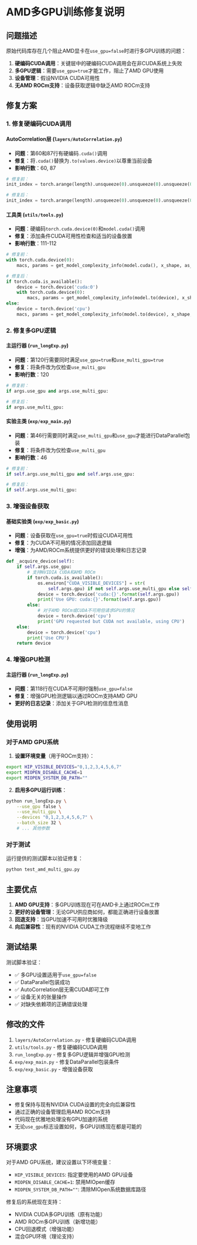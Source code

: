 # AMD多GPU训练修复说明

## 问题描述

原始代码库存在几个阻止AMD显卡在`use_gpu=false`时进行多GPU训练的问题：

1. **硬编码CUDA调用**：关键层中的硬编码CUDA调用会在非CUDA系统上失败
2. **多GPU逻辑**：需要`use_gpu=true`才能工作，阻止了AMD GPU使用
3. **设备管理**：假设NVIDIA CUDA可用性
4. **无AMD ROCm支持**：设备获取逻辑中缺乏AMD ROCm支持

## 修复方案

### 1. 修复硬编码CUDA调用

#### AutoCorrelation层 (`layers/AutoCorrelation.py`)
- **问题**：第60和87行有硬编码`.cuda()`调用
- **修复**：将`.cuda()`替换为`.to(values.device)`以尊重当前设备
- **影响行数**：60, 87

```python
# 修复前：
init_index = torch.arange(length).unsqueeze(0).unsqueeze(0).unsqueeze(0).repeat(batch, head, channel, 1).cuda()

# 修复后：
init_index = torch.arange(length).unsqueeze(0).unsqueeze(0).unsqueeze(0).repeat(batch, head, channel, 1).to(values.device)
```

#### 工具类 (`utils/tools.py`)
- **问题**：硬编码`torch.cuda.device(0)`和`model.cuda()`调用
- **修复**：添加条件CUDA可用性检查和适当的设备放置
- **影响行数**：111-112

```python
# 修复前：
with torch.cuda.device(0):
    macs, params = get_model_complexity_info(model.cuda(), x_shape, as_strings=True, print_per_layer_stat=True)

# 修复后：
if torch.cuda.is_available():
    device = torch.device('cuda:0')
    with torch.cuda.device(0):
        macs, params = get_model_complexity_info(model.to(device), x_shape, as_strings=True, print_per_layer_stat=True)
else:
    device = torch.device('cpu')
    macs, params = get_model_complexity_info(model.to(device), x_shape, as_strings=True, print_per_layer_stat=True)
```

### 2. 修复多GPU逻辑

#### 主运行器 (`run_longExp.py`)
- **问题**：第120行需要同时满足`use_gpu=true`和`use_multi_gpu=true`
- **修复**：将条件改为仅检查`use_multi_gpu`
- **影响行数**：120

```python
# 修复前：
if args.use_gpu and args.use_multi_gpu:

# 修复后：
if args.use_multi_gpu:
```

#### 实验主类 (`exp/exp_main.py`)
- **问题**：第46行需要同时满足`use_multi_gpu`和`use_gpu`才能进行DataParallel包装
- **修复**：将条件改为仅检查`use_multi_gpu`
- **影响行数**：46

```python
# 修复前：
if self.args.use_multi_gpu and self.args.use_gpu:

# 修复后：
if self.args.use_multi_gpu:
```

### 3. 增强设备获取

#### 基础实验类 (`exp/exp_basic.py`)
- **问题**：设备获取在`use_gpu=true`时假设CUDA可用性
- **修复**：为CUDA不可用的情况添加回退逻辑
- **增强**：为AMD/ROCm系统提供更好的错误处理和日志记录

```python
def _acquire_device(self):
    if self.args.use_gpu:
        # 支持NVIDIA CUDA和AMD ROCm
        if torch.cuda.is_available():
            os.environ["CUDA_VISIBLE_DEVICES"] = str(
                self.args.gpu) if not self.args.use_multi_gpu else self.args.devices
            device = torch.device('cuda:{}'.format(self.args.gpu))
            print('Use GPU: cuda:{}'.format(self.args.gpu))
        else:
            # 对于AMD ROCm或CUDA不可用但请求GPU的情况
            device = torch.device('cpu')
            print('GPU requested but CUDA not available, using CPU')
    else:
        device = torch.device('cpu')
        print('Use CPU')
    return device
```

### 4. 增强GPU检测

#### 主运行器 (`run_longExp.py`)
- **问题**：第118行在CUDA不可用时强制`use_gpu=false`
- **修复**：增强GPU检测逻辑以通过ROCm支持AMD GPU
- **更好的日志记录**：添加关于GPU检测的信息性消息

## 使用说明

### 对于AMD GPU系统

1. **设置环境变量**（用于ROCm支持）：
```bash
export HIP_VISIBLE_DEVICES="0,1,2,3,4,5,6,7"
export MIOPEN_DISABLE_CACHE=1
export MIOPEN_SYSTEM_DB_PATH=""
```

2. **启用多GPU运行训练**：
```bash
python run_longExp.py \
    --use_gpu false \
    --use_multi_gpu \
    --devices "0,1,2,3,4,5,6,7" \
    --batch_size 32 \
    # ... 其他参数
```

### 对于测试

运行提供的测试脚本以验证修复：
```bash
python test_amd_multi_gpu.py
```

## 主要优点

1. **AMD GPU支持**：多GPU训练现在可在AMD卡上通过ROCm工作
2. **更好的设备管理**：无论GPU供应商如何，都能正确进行设备放置
3. **回退支持**：当GPU加速不可用时优雅降级
4. **向后兼容性**：现有的NVIDIA CUDA工作流程继续不变地工作

## 测试结果

测试脚本验证：
- ✅ 多GPU设置适用于`use_gpu=false`
- ✅ DataParallel包装成功
- ✅ AutoCorrelation层无需CUDA即可工作
- ✅ 设备无关的张量操作
- ✅ 对缺失依赖项的正确错误处理

## 修改的文件

1. `layers/AutoCorrelation.py` - 修复硬编码CUDA调用
2. `utils/tools.py` - 修复硬编码CUDA调用
3. `run_longExp.py` - 修复多GPU逻辑并增强GPU检测
4. `exp/exp_main.py` - 修复DataParallel包装条件
5. `exp/exp_basic.py` - 增强设备获取

## 注意事项

- 修复保持与现有NVIDIA CUDA设置的完全向后兼容性
- 通过正确的设备管理启用AMD ROCm支持
- 代码现在优雅地处理没有GPU加速的系统
- 无论`use_gpu`标志设置如何，多GPU训练现在都是可能的

## 环境要求

对于AMD GPU系统，建议设置以下环境变量：
- `HIP_VISIBLE_DEVICES`: 指定要使用的AMD GPU设备
- `MIOPEN_DISABLE_CACHE=1`: 禁用MIOpen缓存
- `MIOPEN_SYSTEM_DB_PATH=""`: 清除MIOpen系统数据库路径

修复后的系统现在支持：
- NVIDIA CUDA多GPU训练（原有功能）
- AMD ROCm多GPU训练（新增功能）
- CPU回退模式（增强功能）
- 混合GPU环境（理论支持）